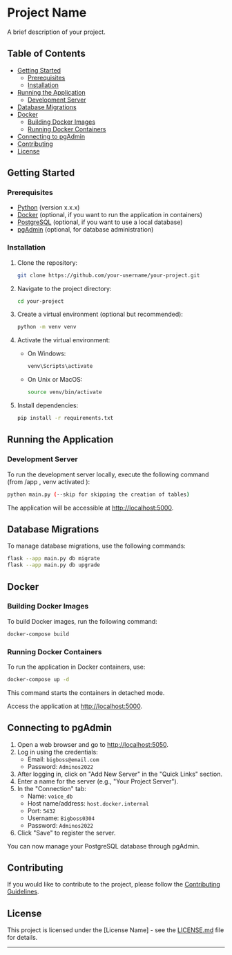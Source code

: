 
# Project Name

A brief description of your project.

## Table of Contents

- [Getting Started](#getting-started)
  - [Prerequisites](#prerequisites)
  - [Installation](#installation)
- [Running the Application](#running-the-application)
  - [Development Server](#development-server)
- [Database Migrations](#database-migrations)
- [Docker](#docker)
  - [Building Docker Images](#building-docker-images)
  - [Running Docker Containers](#running-docker-containers)
- [Connecting to pgAdmin](#connecting-to-pgadmin)
- [Contributing](#contributing)
- [License](#license)

## Getting Started

### Prerequisites

- [Python](https://www.python.org/) (version x.x.x)
- [Docker](https://www.docker.com/) (optional, if you want to run the application in containers)
- [PostgreSQL](https://www.postgresql.org/) (optional, if you want to use a local database)
- [pgAdmin](https://www.pgadmin.org/) (optional, for database administration)

### Installation

1. Clone the repository:

    ```bash
    git clone https://github.com/your-username/your-project.git
    ```

2. Navigate to the project directory:

    ```bash
    cd your-project
    ```

3. Create a virtual environment (optional but recommended):

    ```bash
    python -m venv venv
    ```

4. Activate the virtual environment:

    - On Windows:

      ```bash
      venv\Scripts\activate
      ```

    - On Unix or MacOS:

      ```bash
      source venv/bin/activate
      ```

5. Install dependencies:

    ```bash
    pip install -r requirements.txt
    ```

## Running the Application

### Development Server

To run the development server locally, execute the following command (from /app , venv activated ):

```bash
python main.py (--skip for skipping the creation of tables)
```

The application will be accessible at [http://localhost:5000](http://localhost:5000).

## Database Migrations

To manage database migrations, use the following commands:

```bash
flask --app main.py db migrate
flask --app main.py db upgrade
```

## Docker

### Building Docker Images

To build Docker images, run the following command:

```bash
docker-compose build
```

### Running Docker Containers

To run the application in Docker containers, use:

```bash
docker-compose up -d
```

This command starts the containers in detached mode.

Access the application at [http://localhost:5000](http://localhost:5000).

## Connecting to pgAdmin

1. Open a web browser and go to [http://localhost:5050](http://localhost:5050).
2. Log in using the credentials:
   - Email: `bigboss@email.com`
   - Password: `Adminos2022`
3. After logging in, click on "Add New Server" in the "Quick Links" section.
4. Enter a name for the server (e.g., "Your Project Server").
5. In the "Connection" tab:
   - Name: `voice_db`
   - Host name/address: `host.docker.internal`
   - Port: `5432`
   - Username: `Bigboss0304`
   - Password: `Adminos2022`
6. Click "Save" to register the server.

You can now manage your PostgreSQL database through pgAdmin.

## Contributing

If you would like to contribute to the project, please follow the [Contributing Guidelines](CONTRIBUTING.md).

## License

This project is licensed under the [License Name] - see the [LICENSE.md](LICENSE.md) file for details.

---

